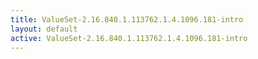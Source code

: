 ```yaml
---
title: ValueSet-2.16.840.1.113762.1.4.1096.181-intro
layout: default
active: ValueSet-2.16.840.1.113762.1.4.1096.181-intro
---
```


